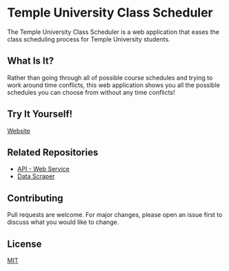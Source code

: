 # Temple University Class Scheduler

The Temple University Class Scheduler is a web application that eases the class scheduling process for Temple University students.

## What Is It?
Rather than going through all of possible course schedules and trying to work around time conflicts, this web application shows you all the possible schedules you can choose from without any time conflicts!

## Try It Yourself!
[Website](https://schedule.sebtota.com)

## Related Repositories
* [API - Web Service](https://github.com/SebTota/Temple-Class-Scheduler-API)
* [Data Scraper](https://github.com/SebTota/Temple-Class-Scheduler-Scraper)

## Contributing
Pull requests are welcome. For major changes, please open an issue first to discuss what you would like to change.

## License
[MIT](https://github.com/SebTota/Temple-Class-Scheduler-Website/blob/master/LICENSE)
